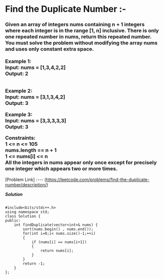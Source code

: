 # Find the Duplicate Number :-

<h3>
  Given an array of integers nums containing n + 1 integers where each integer is in the range [1, n] inclusive.
There is only one repeated number in nums, return this repeated number.
You must solve the problem without modifying the array nums and uses only constant extra space.
<br><br>
Example 1: <br>
Input: nums = [1,3,4,2,2] <br>
Output: 2<br><br>

Example 2:<br>
Input: nums = [3,1,3,4,2]<br>
Output: 3<br>

Example 3:<br>
Input: nums = [3,3,3,3,3]<br>
Output: 3<br>
 
Constraints: <br>
1 <= n <= 105 <br>
nums.length == n + 1 <br>
1 <= nums[i] <= n<br>
All the integers in nums appear only once except for precisely one integer which appears two or more times.
  
</h3>

[Problem Link] :--- (https://leetcode.com/problems/find-the-duplicate-number/description/)

***Solution***

```

#include<bits/stdc++.h>
using namespace std;
class Solution {
public:
    int findDuplicate(vector<int>& nums) {
        sort(nums.begin() , nums.end());
        for(int i=0;i< nums.size()-1;++i)
        {
            if (nums[i] == nums[i+1])
            {
                return nums[i];
            }
        }
        return -1;
    }
};

```
